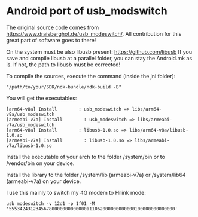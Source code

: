 # Android port of usb_modswitch

The original source code comes from https://www.draisberghof.de/usb_modeswitch/.
All contribution for this great part of software goes to there!

On the system must be also libusb present: https://github.com/libusb
If you save and compile libusb at a parallel folder, you can stay the Android.mk as is. If not, the path to libusb must be corrected!

To compile the sources, execute the command (inside the jni folder): 

```
"/path/to/your/SDK/ndk-bundle/ndk-build -B"
```

You will get the executables:

```
[arm64-v8a] Install        : usb_modeswitch => libs/arm64-v8a/usb_modeswitch
[armeabi-v7a] Install        : usb_modeswitch => libs/armeabi-v7a/usb_modeswitch
[arm64-v8a] Install        : libusb-1.0.so => libs/arm64-v8a/libusb-1.0.so
[armeabi-v7a] Install        : libusb-1.0.so => libs/armeabi-v7a/libusb-1.0.so
```
Install the executable of your arch to the folder /system/bin or to /vendor/bin on your device.

Install the library to the folder /system/lib (armeabi-v7a) or /system/lib64 (armeabi-v7a) on your device.

I use this mainly to switch my 4G modem to Hilink mode:
```
usb_modeswitch -v 12d1 -p 1f01 -M '55534243123456780000000000000a11062000000000000100000000000000'
```



